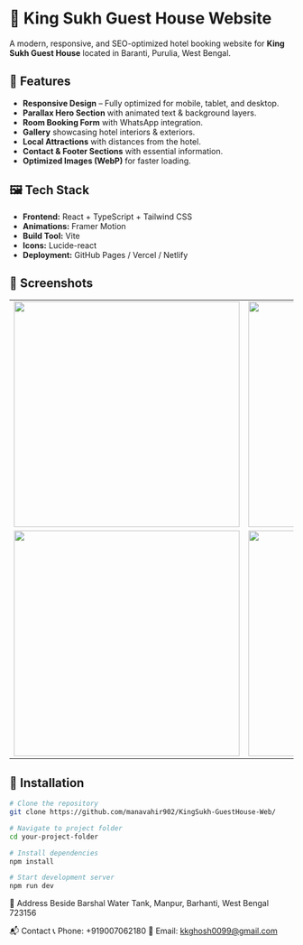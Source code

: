 # 🏨 King Sukh Guest House Website

A modern, responsive, and SEO-optimized hotel booking website for **King Sukh Guest House** located in Baranti, Purulia, West Bengal.

## 🌟 Features
- **Responsive Design** – Fully optimized for mobile, tablet, and desktop.
- **Parallax Hero Section** with animated text & background layers.
- **Room Booking Form** with WhatsApp integration.
- **Gallery** showcasing hotel interiors & exteriors.
- **Local Attractions** with distances from the hotel.
- **Contact & Footer Sections** with essential information.
- **Optimized Images (WebP)** for faster loading.

## 🖼️ Tech Stack
- **Frontend:** React + TypeScript + Tailwind CSS
- **Animations:** Framer Motion
- **Build Tool:** Vite
- **Icons:** Lucide-react
- **Deployment:** GitHub Pages / Vercel / Netlify

## 📸 Screenshots
| | | |
|---|---|---|
| <img src="https://github.com/user-attachments/assets/6a4aad13-4825-4bdc-a6d7-7c6b923ebb9c" width="400"/> | <img src="https://github.com/user-attachments/assets/e1d58076-3fe7-444b-8eed-70a567b6facd" width="400"/> | <img src="https://github.com/user-attachments/assets/6de39e0f-0c03-442b-8b27-6909781f250f" width="400"/> |
| <img src="https://github.com/user-attachments/assets/6166c813-eb10-445d-ab61-21391df9ff60" width="400"/> | <img src="https://github.com/user-attachments/assets/6ff0194b-2b21-49ce-8e11-65bd9ecc7315" width="400"/> | <img src="https://github.com/user-attachments/assets/ac4716a4-79a9-4556-9d35-5a7f057956d4" width="400"/> |




## 🚀 Installation
```bash
# Clone the repository
git clone https://github.com/manavahir902/KingSukh-GuestHouse-Web/

# Navigate to project folder
cd your-project-folder

# Install dependencies
npm install

# Start development server
npm run dev

```


📍 Address
Beside Barshal Water Tank, Manpur, Barhanti, West Bengal 723156


📬 Contact
📞 Phone: +919007062180
📧 Email:  kkghosh0099@gmail.com


